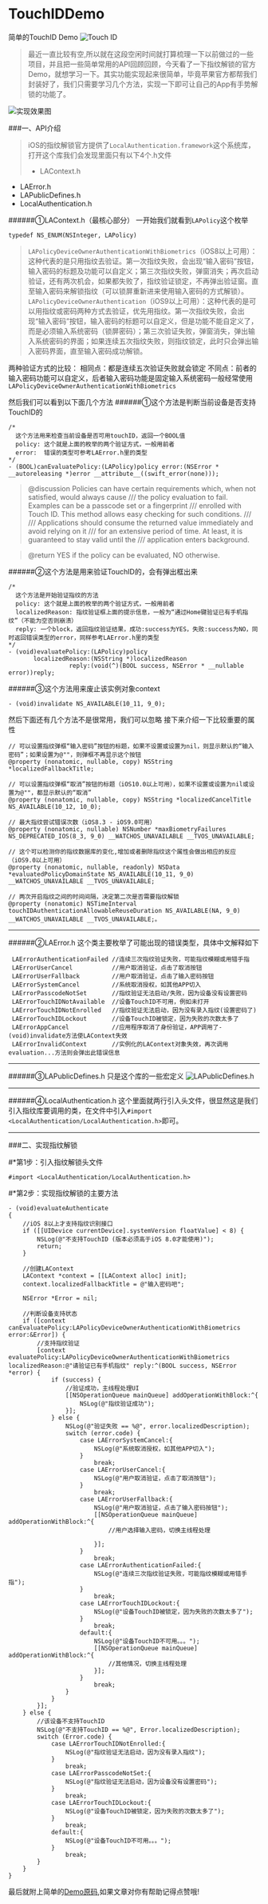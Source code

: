 # TouchIDDemo
简单的TouchID Demo
![Touch ID](http://upload-images.jianshu.io/upload_images/2487620-2e8b1d031a72da4d.png?imageMogr2/auto-orient/strip%7CimageView2/2/w/800)
>最近一直比较有空,所以就在这段空闲时间就打算梳理一下以前做过的一些项目，并且把一些简单常用的API回顾回顾，今天看了一下指纹解锁的官方Demo，就想学习一下。其实功能实现起来很简单，毕竟苹果官方都帮我们封装好了，我们只需要学习几个方法，实现一下即可让自己的App有手势解锁的功能了。


![实现效果图](http://upload-images.jianshu.io/upload_images/2487620-30bf8856a39ef3d7.jpeg?imageMogr2/auto-orient/strip%7CimageView2/2/w/320)

###一、API介绍
>iOS的指纹解锁官方提供了```LocalAuthentication.framework```这个系统库，打开这个库我们会发现里面只有以下4个.h文件
>- LAContext.h
- LAError.h
- LAPublicDefines.h
- LocalAuthentication.h

######①LAContext.h（最核心部分）
一开始我们就看到```LAPolicy```这个枚举
```
typedef NS_ENUM(NSInteger, LAPolicy)
```
>```LAPolicyDeviceOwnerAuthenticationWithBiometrics```（iOS8以上可用）：这种代表的是只用指纹去验证。第一次指纹失败，会出现“输入密码”按钮，输入密码的标题及功能可以自定义；第三次指纹失败，弹窗消失；再次启动验证，还有两次机会，如果都失败了，指纹验证锁定，不再弹出验证窗。直至输入密码来解锁指纹（可以锁屏重新进来使用输入密码的方式解锁）。
```LAPolicyDeviceOwnerAuthentication```（iOS9以上可用）：这种代表的是可以用指纹或密码两种方式去验证，优先用指纹。第一次指纹失败，会出现“输入密码”按钮，输入密码的标题可以自定义，但是功能不能自定义了，而是必须输入系统密码（锁屏密码）；第三次验证失败，弹窗消失，弹出输入系统密码的界面；如果连续五次指纹失败，则指纹锁定，此时只会弹出输入密码界面，直至输入密码成功解锁。

两种验证方式的比较：
相同点：都是连续五次验证失败就会锁定
不同点：前者的输入密码功能可以自定义，后者输入密码功能是固定输入系统密码一般经常使用```LAPolicyDeviceOwnerAuthenticationWithBiometrics```

然后我们可以看到以下面几个方法
######①这个方法是判断当前设备是否支持TouchID的
```
/*
  这个方法用来检查当前设备是否可用touchID，返回一个BOOL值
  policy: 这个就是上面的枚举的两个验证方式，一般用前者
  error:  错误的类型可参考LAError.h里的类型
*/
- (BOOL)canEvaluatePolicy:(LAPolicy)policy error:(NSError * __autoreleasing *)error __attribute__((swift_error(none)));
```
>@discussion Policies can have certain requirements which, when not satisfied, would always cause
///             the policy evaluation to fail. Examples can be a passcode set or a fingerprint
///             enrolled with Touch ID. This method allows easy checking for such conditions.
///
///             Applications should consume the returned value immediately and avoid relying on it
///             for an extensive period of time. At least, it is guaranteed to stay valid until the
///             application enters background.

>@return YES if the policy can be evaluated, NO otherwise.


######②这个方法是用来验证TouchID的，会有弹出框出来
```
/*
  这个方法是开始验证指纹的方法
  policy: 这个就是上面的枚举的两个验证方式，一般用前者
  localizedReason: 指纹验证框上面的提示信息，一般为“通过Home键验证已有手机指纹”（不能为空否则崩溃）
  reply: 一个block，返回指纹验证结果，成功:success为YES，失败:success为NO，同时返回错误类型的error，同样参考LAError.h里的类型
*/
- (void)evaluatePolicy:(LAPolicy)policy
       localizedReason:(NSString *)localizedReason
                 reply:(void(^)(BOOL success, NSError * __nullable error))reply;
```
######③这个方法用来废止该实例对象context
```
- (void)invalidate NS_AVAILABLE(10_11, 9_0);
```
然后下面还有几个方法不是很常用，我们可以忽略
接下来介绍一下比较重要的属性
```
// 可以设置指纹弹框“输入密码”按钮的标题，如果不设置或设置为nil，则显示默认的“输入密码”；如果设置为@""，则弹框不再显示这个按钮
@property (nonatomic, nullable, copy) NSString *localizedFallbackTitle;
```
```
// 可以设置指纹弹框“取消”按钮的标题（iOS10.0以上可用），如果不设置或设置为nil或设置为@""，都显示默认的“取消”
@property (nonatomic, nullable, copy) NSString *localizedCancelTitle NS_AVAILABLE(10_12, 10_0);
```
```
// 最大指纹尝试错误次数（iOS8.3 - iOS9.0可用）
@property (nonatomic, nullable) NSNumber *maxBiometryFailures NS_DEPRECATED_IOS(8_3, 9_0) __WATCHOS_UNAVAILABLE __TVOS_UNAVAILABLE;
```
```
// 这个可以检测你的指纹数据库的变化,增加或者删除指纹这个属性会做出相应的反应（iOS9.0以上可用）
@property (nonatomic, nullable, readonly) NSData *evaluatedPolicyDomainState NS_AVAILABLE(10_11, 9_0) __WATCHOS_UNAVAILABLE __TVOS_UNAVAILABLE;
```
```
// 两次开启指纹之间的时间间隔，决定第二次是否需要指纹解锁
@property (nonatomic) NSTimeInterval touchIDAuthenticationAllowableReuseDuration NS_AVAILABLE(NA, 9_0) __WATCHOS_UNAVAILABLE __TVOS_UNAVAILABLE;。
```
***
######②LAError.h
这个类主要枚举了可能出现的错误类型，具体中文解释如下
```
 LAErrorAuthenticationFailed //连续三次指纹验证失败，可能指纹模糊或用错手指
 LAErrorUserCancel           //用户取消验证，点击了取消按钮
 LAErrorUserFallback         //用户取消验证，点击了输入密码按钮
 LAErrorSystemCancel         //系统取消授权，如其他APP切入
 LAErrorPasscodeNotSet       //指纹验证无法启动/失败，因为设备没有设置密码
 LAErrorTouchIDNotAvailable  //设备TouchID不可用，例如未打开
 LAErrorTouchIDNotEnrolled   //指纹验证无法启动，因为没有录入指纹(设置密码了)
 LAErrorTouchIDLockout       //设备TouchID被锁定，因为失败的次数太多了
 LAErrorAppCancel            //应用程序取消了身份验证，APP调用了-(void)invalidate方法使LAContext失效
 LAErrorInvalidContext       //实例化的LAContext对象失效，再次调用evaluation...方法则会弹出此错误信息
```
***
######③LAPublicDefines.h
只是这个库的一些宏定义
![LAPublicDefines.h](http://upload-images.jianshu.io/upload_images/2487620-bdb94ae6fab05b7a.png?imageMogr2/auto-orient/strip%7CimageView2/2/w/340)
***
######④LocalAuthentication.h
这个里面就两行引入头文件，很显然这是我们引入指纹库要调用的类，在文件中引入```#import <LocalAuthentication/LocalAuthentication.h>```即可。
***
###二、实现指纹解锁

#*第1步：引入指纹解锁头文件
```
#import <LocalAuthentication/LocalAuthentication.h>
```
#*第2步：实现指纹解锁的主要方法
```
- (void)evaluateAuthenticate
{
    //iOS 8以上才支持指纹识别接口
    if ([[UIDevice currentDevice].systemVersion floatValue] < 8) {
        NSLog(@"不支持TouchID (版本必须高于iOS 8.0才能使用)");
        return;
    }

    //创建LAContext
    LAContext *context = [[LAContext alloc] init];
    context.localizedFallbackTitle = @"输入密码吧";

    NSError *Error = nil;

    //判断设备支持状态
    if ([context canEvaluatePolicy:LAPolicyDeviceOwnerAuthenticationWithBiometrics error:&Error]) {
        //支持指纹验证
        [context evaluatePolicy:LAPolicyDeviceOwnerAuthenticationWithBiometrics localizedReason:@"请验证已有手机指纹" reply:^(BOOL success, NSError *error) {
            if (success) {
                //验证成功，主线程处理UI
                [[NSOperationQueue mainQueue] addOperationWithBlock:^{
                    NSLog(@"指纹验证成功");
                }];
            } else {
                NSLog(@"验证失败 == %@", error.localizedDescription);
                switch (error.code) {
                    case LAErrorSystemCancel:{
                        NSLog(@"系统取消授权，如其他APP切入");
                    }
                        break;
                    case LAErrorUserCancel:{
                        NSLog(@"用户取消验证，点击了取消按钮");
                    }
                        break;
                    case LAErrorUserFallback:{
                        NSLog(@"用户取消验证，点击了输入密码按钮");
                        [[NSOperationQueue mainQueue] addOperationWithBlock:^{
                            //用户选择输入密码，切换主线程处理

                        }];
                    }
                        break;
                    case LAErrorAuthenticationFailed:{
                        NSLog(@"连续三次指纹验证失败，可能指纹模糊或用错手指");
                    }
                        break;
                    case LAErrorTouchIDLockout:{
                        NSLog(@"设备TouchID被锁定，因为失败的次数太多了");
                    }
                        break;
                    default:{
                        NSLog(@"设备TouchID不可用。。。");
                        [[NSOperationQueue mainQueue] addOperationWithBlock:^{
                            //其他情况，切换主线程处理
                        }];
                    }
                        break;
                }
            }
        }];
    } else {
        //该设备不支持TouchID
        NSLog(@"不支持TouchID == %@", Error.localizedDescription);
        switch (Error.code) {
            case LAErrorTouchIDNotEnrolled:{
                NSLog(@"指纹验证无法启动，因为没有录入指纹");
            }
                break;
            case LAErrorPasscodeNotSet:{
                NSLog(@"指纹验证无法启动，因为设备没有设置密码");
            }
                break;
            case LAErrorTouchIDLockout:{
                NSLog(@"设备TouchID被锁定，因为失败的次数太多了");
            }
                break;
            default:{
                NSLog(@"设备TouchID不可用。。。");
            }
                break;
        }
    }
}
```
最后就附上简单的[Demo原码](https://github.com/mylovetmcg/TouchIDDemo),如果文章对你有帮助记得点赞哦!
